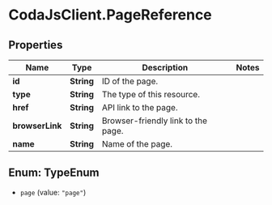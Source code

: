 # CodaJsClient.PageReference

## Properties
Name | Type | Description | Notes
------------ | ------------- | ------------- | -------------
**id** | **String** | ID of the page. | 
**type** | **String** | The type of this resource. | 
**href** | **String** | API link to the page. | 
**browserLink** | **String** | Browser-friendly link to the page. | 
**name** | **String** | Name of the page. | 

<a name="TypeEnum"></a>
## Enum: TypeEnum

* `page` (value: `"page"`)

